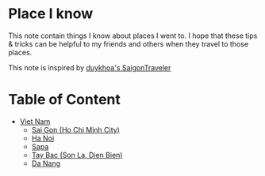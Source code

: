 # Place I know

This note contain things I know about places I went to.
I hope that these tips & tricks can be helpful to my friends and others when they travel
to those places.

This note is inspired by [duykhoa's SaigonTraveler](https://github.com/duykhoa/SaigonTraveler)

# Table of Content

- [Viet Nam](/vietnam)
  + [Sai Gon (Ho Chi Minh City)](https://github.com/duykhoa/SaigonTraveler)
  + [Ha Noi](/vietnam/hanoi)
  + [Sapa](#)
  + [Tay Bac (Son La, Dien Bien)](#)
  + [Da Nang](#)
